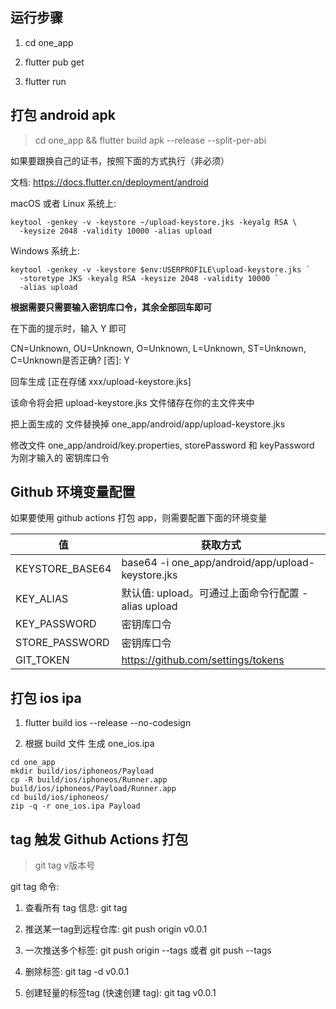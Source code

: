 ## 运行步骤

1. cd one_app

2. flutter pub get

3. flutter run

## 打包 android apk

> cd one_app && flutter build apk --release --split-per-abi

如果要跟换自己的证书，按照下面的方式执行（非必须）

文档: https://docs.flutter.cn/deployment/android

macOS 或者 Linux 系统上:

```shell
keytool -genkey -v -keystore ~/upload-keystore.jks -keyalg RSA \
  -keysize 2048 -validity 10000 -alias upload
```

Windows 系统上:

```shell
keytool -genkey -v -keystore $env:USERPROFILE\upload-keystore.jks `
  -storetype JKS -keyalg RSA -keysize 2048 -validity 10000 `
  -alias upload
```

**根据需要只需要输入密钥库口令，其余全部回车即可**

在下面的提示时，输入 Y 即可

CN=Unknown, OU=Unknown, O=Unknown, L=Unknown, ST=Unknown, C=Unknown是否正确?
[否]:  Y

回车生成 [正在存储 xxx/upload-keystore.jks]

该命令将会把 upload-keystore.jks 文件储存在你的主文件夹中

把上面生成的 文件替换掉 one_app/android/app/upload-keystore.jks


修改文件 one_app/android/key.properties, storePassword 和 keyPassword 为刚才输入的 密钥库口令

## Github 环境变量配置  

如果要使用 github actions 打包 app，则需要配置下面的环境变量

| 值              | 获取方式                                           |
| --------------- | -------------------------------------------------- |
| KEYSTORE_BASE64 | base64 -i one_app/android/app/upload-keystore.jks  |
| KEY_ALIAS       | 默认值: upload。可通过上面命令行配置 -alias upload |
| KEY_PASSWORD    | 密钥库口令                                         |
| STORE_PASSWORD  | 密钥库口令                                         |
| GIT_TOKEN       | https://github.com/settings/tokens                 |

## 打包 ios ipa

1. flutter build ios --release --no-codesign

2. 根据 build 文件 生成 one_ios.ipa

```shell
cd one_app
mkdir build/ios/iphoneos/Payload
cp -R build/ios/iphoneos/Runner.app build/ios/iphoneos/Payload/Runner.app
cd build/ios/iphoneos/
zip -q -r one_ios.ipa Payload
```

## tag 触发 Github Actions 打包

> git tag v版本号

git tag 命令:

1. 查看所有 tag 信息: git tag

2. 推送某一tag到远程仓库: git push origin v0.0.1

3. 一次推送多个标签: git push origin --tags 或者 git push --tags

4. 删除标签: git tag -d v0.0.1

5. 创建轻量的标签tag (快速创建 tag): git tag v0.0.1
